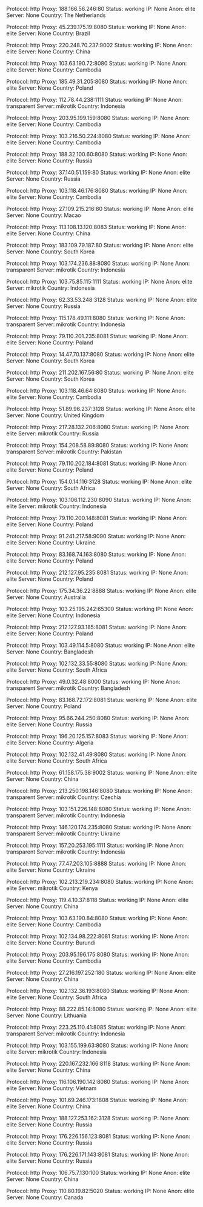Protocol: http
Proxy: 188.166.56.246:80
Status: working
IP: None
Anon: elite
Server: None
Country: The Netherlands

Protocol: http
Proxy: 45.239.175.19:8080
Status: working
IP: None
Anon: elite
Server: None
Country: Brazil

Protocol: http
Proxy: 220.248.70.237:9002
Status: working
IP: None
Anon: elite
Server: None
Country: China

Protocol: http
Proxy: 103.63.190.72:8080
Status: working
IP: None
Anon: elite
Server: None
Country: Cambodia

Protocol: http
Proxy: 185.49.31.205:8080
Status: working
IP: None
Anon: elite
Server: None
Country: Poland

Protocol: http
Proxy: 112.78.44.238:1111
Status: working
IP: None
Anon: transparent
Server: mikrotik
Country: Indonesia

Protocol: http
Proxy: 203.95.199.159:8080
Status: working
IP: None
Anon: elite
Server: None
Country: Cambodia

Protocol: http
Proxy: 103.216.50.224:8080
Status: working
IP: None
Anon: elite
Server: None
Country: Cambodia

Protocol: http
Proxy: 188.32.100.60:8080
Status: working
IP: None
Anon: elite
Server: None
Country: Russia

Protocol: http
Proxy: 37.140.51.159:80
Status: working
IP: None
Anon: elite
Server: None
Country: Russia

Protocol: http
Proxy: 103.118.46.176:8080
Status: working
IP: None
Anon: elite
Server: None
Country: Cambodia

Protocol: http
Proxy: 27.109.215.216:80
Status: working
IP: None
Anon: elite
Server: None
Country: Macao

Protocol: http
Proxy: 113.108.13.120:8083
Status: working
IP: None
Anon: elite
Server: None
Country: China

Protocol: http
Proxy: 183.109.79.187:80
Status: working
IP: None
Anon: elite
Server: None
Country: South Korea

Protocol: http
Proxy: 103.174.236.88:8080
Status: working
IP: None
Anon: transparent
Server: mikrotik
Country: Indonesia

Protocol: http
Proxy: 103.75.85.115:1111
Status: working
IP: None
Anon: elite
Server: mikrotik
Country: Indonesia

Protocol: http
Proxy: 62.33.53.248:3128
Status: working
IP: None
Anon: elite
Server: None
Country: Russia

Protocol: http
Proxy: 115.178.49.111:8080
Status: working
IP: None
Anon: transparent
Server: mikrotik
Country: Indonesia

Protocol: http
Proxy: 79.110.201.235:8081
Status: working
IP: None
Anon: elite
Server: None
Country: Poland

Protocol: http
Proxy: 14.47.70.137:8080
Status: working
IP: None
Anon: elite
Server: None
Country: South Korea

Protocol: http
Proxy: 211.202.167.56:80
Status: working
IP: None
Anon: elite
Server: None
Country: South Korea

Protocol: http
Proxy: 103.118.46.64:8080
Status: working
IP: None
Anon: elite
Server: None
Country: Cambodia

Protocol: http
Proxy: 51.89.96.237:3128
Status: working
IP: None
Anon: elite
Server: None
Country: United Kingdom

Protocol: http
Proxy: 217.28.132.206:8080
Status: working
IP: None
Anon: elite
Server: mikrotik
Country: Russia

Protocol: http
Proxy: 154.208.58.89:8080
Status: working
IP: None
Anon: transparent
Server: mikrotik
Country: Pakistan

Protocol: http
Proxy: 79.110.202.184:8081
Status: working
IP: None
Anon: elite
Server: None
Country: Poland

Protocol: http
Proxy: 154.0.14.116:3128
Status: working
IP: None
Anon: elite
Server: None
Country: South Africa

Protocol: http
Proxy: 103.106.112.230:8090
Status: working
IP: None
Anon: elite
Server: mikrotik
Country: Indonesia

Protocol: http
Proxy: 79.110.200.148:8081
Status: working
IP: None
Anon: elite
Server: None
Country: Poland

Protocol: http
Proxy: 91.241.217.58:9090
Status: working
IP: None
Anon: elite
Server: None
Country: Ukraine

Protocol: http
Proxy: 83.168.74.163:8080
Status: working
IP: None
Anon: elite
Server: None
Country: Poland

Protocol: http
Proxy: 212.127.95.235:8081
Status: working
IP: None
Anon: elite
Server: None
Country: Poland

Protocol: http
Proxy: 175.34.36.22:8888
Status: working
IP: None
Anon: elite
Server: None
Country: Australia

Protocol: http
Proxy: 103.25.195.242:65300
Status: working
IP: None
Anon: elite
Server: None
Country: Indonesia

Protocol: http
Proxy: 212.127.93.185:8081
Status: working
IP: None
Anon: elite
Server: None
Country: Poland

Protocol: http
Proxy: 103.49.114.5:8080
Status: working
IP: None
Anon: elite
Server: None
Country: Bangladesh

Protocol: http
Proxy: 102.132.33.55:8080
Status: working
IP: None
Anon: elite
Server: None
Country: South Africa

Protocol: http
Proxy: 49.0.32.48:8000
Status: working
IP: None
Anon: transparent
Server: mikrotik
Country: Bangladesh

Protocol: http
Proxy: 83.168.72.172:8081
Status: working
IP: None
Anon: elite
Server: None
Country: Poland

Protocol: http
Proxy: 95.66.244.250:8080
Status: working
IP: None
Anon: elite
Server: None
Country: Russia

Protocol: http
Proxy: 196.20.125.157:8083
Status: working
IP: None
Anon: elite
Server: None
Country: Algeria

Protocol: http
Proxy: 102.132.41.49:8080
Status: working
IP: None
Anon: elite
Server: None
Country: South Africa

Protocol: http
Proxy: 61.158.175.38:9002
Status: working
IP: None
Anon: elite
Server: None
Country: China

Protocol: http
Proxy: 213.250.198.146:8080
Status: working
IP: None
Anon: transparent
Server: mikrotik
Country: Czechia

Protocol: http
Proxy: 103.151.226.148:8080
Status: working
IP: None
Anon: transparent
Server: mikrotik
Country: Indonesia

Protocol: http
Proxy: 146.120.174.235:8080
Status: working
IP: None
Anon: transparent
Server: mikrotik
Country: Ukraine

Protocol: http
Proxy: 157.20.253.195:1111
Status: working
IP: None
Anon: transparent
Server: mikrotik
Country: Indonesia

Protocol: http
Proxy: 77.47.203.105:8888
Status: working
IP: None
Anon: elite
Server: None
Country: Ukraine

Protocol: http
Proxy: 102.213.219.234:8080
Status: working
IP: None
Anon: elite
Server: mikrotik
Country: Kenya

Protocol: http
Proxy: 119.4.10.37:8118
Status: working
IP: None
Anon: elite
Server: None
Country: China

Protocol: http
Proxy: 103.63.190.84:8080
Status: working
IP: None
Anon: elite
Server: None
Country: Cambodia

Protocol: http
Proxy: 102.134.98.222:8081
Status: working
IP: None
Anon: elite
Server: None
Country: Burundi

Protocol: http
Proxy: 203.95.196.175:8080
Status: working
IP: None
Anon: elite
Server: None
Country: Cambodia

Protocol: http
Proxy: 27.216.197.252:180
Status: working
IP: None
Anon: elite
Server: None
Country: China

Protocol: http
Proxy: 102.132.36.193:8080
Status: working
IP: None
Anon: elite
Server: None
Country: South Africa

Protocol: http
Proxy: 88.222.85.14:8080
Status: working
IP: None
Anon: elite
Server: None
Country: Lithuania

Protocol: http
Proxy: 223.25.110.41:8085
Status: working
IP: None
Anon: transparent
Server: mikrotik
Country: Indonesia

Protocol: http
Proxy: 103.155.199.63:8080
Status: working
IP: None
Anon: elite
Server: mikrotik
Country: Indonesia

Protocol: http
Proxy: 220.167.232.166:8118
Status: working
IP: None
Anon: elite
Server: None
Country: China

Protocol: http
Proxy: 116.106.190.142:8080
Status: working
IP: None
Anon: elite
Server: None
Country: Vietnam

Protocol: http
Proxy: 101.69.246.173:1808
Status: working
IP: None
Anon: elite
Server: None
Country: China

Protocol: http
Proxy: 188.127.253.162:3128
Status: working
IP: None
Anon: elite
Server: None
Country: Russia

Protocol: http
Proxy: 176.226.156.123:8081
Status: working
IP: None
Anon: elite
Server: None
Country: Russia

Protocol: http
Proxy: 176.226.171.143:8081
Status: working
IP: None
Anon: elite
Server: None
Country: Russia

Protocol: http
Proxy: 106.75.7.130:100
Status: working
IP: None
Anon: elite
Server: None
Country: China

Protocol: http
Proxy: 110.80.19.82:5020
Status: working
IP: None
Anon: elite
Server: None
Country: Canada

